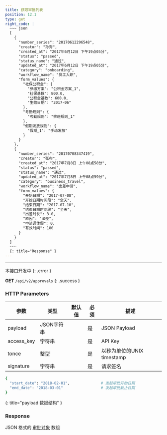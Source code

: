 ```yaml
---
title: 获取审批列表
position: 12.1
type: get
right_code: |
  ~~~ json
  [
    {
      "number_series": "20170612296548",
      "creator": "孙秀",
      "created_at": "2017年6月12日 下午19点05分",
      "status": "passed",
      "status_name": "通过",
      "updated_at": "2017年6月12日 下午19点05分",
      "category": "onboarding",
      "workflow_name": "员工入职",
      "form_values": {
        "社保公积金": {
          "参缴方案": "公积金方案_1",
          "社保基数": 800.0,
          "公积金基数": 600.0,
          "生效日期": "2017-06"
        },
        "考勤规则": {
          "考勤规则": "排班规则_1"
        },
        "假期发放规则": {
          "假期_1": "手动发放"
        }
      }
    },
    {
      "number_series": "20170708347419",
      "creator": "张布",
      "created_at": "2017年7月8日 上午08点58分",
      "status": "passed",
      "status_name": "通过",
      "updated_at": "2017年7月8日 上午08点59分",
      "category": "business_travel",
      "workflow_name": "出差申请",
      "form_values": {
        "开始日期": "2017-07-08",
        "开始日期时间段": "全天",
        "结束日期": "2017-07-10",
        "结束日期时间段": "全天",
        "出差时长": 3.0,
        "原因": "出差",
        "申请调休假": 0,
        "有效时间": 180
      }
    }
  ]
  ~~~
  {: title="Response" }
---
```

---


本接口开发中
{: .error }


**GET** `/api/v2/approvals`
{: .success }

### HTTP Parameters

参数       | 类型       | 默认值 | 必须 | 描述
-----------|------------|--------|------|----------------------------|
payload    | JSON字符串 |        | 是   | JSON Payload
access_key | 字符串     |        | 是   | API Key
tonce      | 整型       |        | 是   | 以秒为单位的UNIX timestamp
signature  | 字符串     |        | 是   | 请求签名


``` ruby
{
  "start_date": "2018-02-01",              # 发起审批开始日期
  "end_date": "2018-03-01"                 # 发起审批截止日期
}
```
{: title="payload 数据结构" }


### Response

JSON 格式的 [审批对象](#objectapproval) 数组